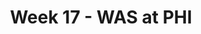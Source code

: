 ---
layout: game
title: Week 17 - WAS at PHI
season: 2011
game_id: 2011_17_WAS_PHI
away_team: WAS
home_team: PHI
---